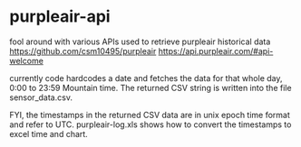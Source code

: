 # purpleair-api
fool around with various APIs used to retrieve purpleair historical data
https://github.com/csm10495/purpleair
https://api.purpleair.com/#api-welcome

currently code hardcodes a date and fetches the data for that whole day, 0:00 to 23:59 Mountain time. The returned CSV string is written into the file sensor_data.csv.

FYI, the timestamps in the returned CSV data are in unix epoch time format and refer to UTC.
purpleair-log.xls shows how to convert the timestamps to excel time and chart.  


